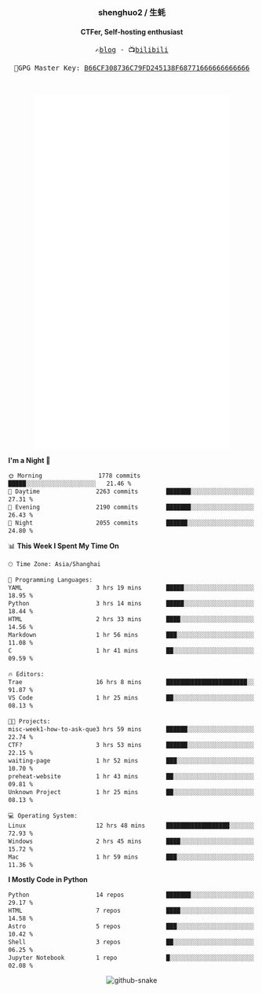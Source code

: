 <h3 align="center"> shenghuo2 / 生蚝 </h3>
<h4 align="center" >CTFer, Self-hosting enthusiast</h3>


<p align="center">
  <samp>
    ✍️<a href="https://blog.shenghuo2.top/">blog</a> -
    📺<a href="https://space.bilibili.com/85894935">bilibili</a>
  </samp>
</p>
<p align="center">
  <samp>
     🔐GPG Master Key: <a align="center" href="https://github.com/shenghuo2.gpg">B66CF308736C79FD245138F68771666666666666</a>
  </samp>
</p>
<br>
<p align="center">
  <a href="https://github.com/shenghuo2">
    <img width="400" align="top" src="https://github.com/shenghuo2/shenghuo2/blob/main/metrics.left.svg" />
  </a>
  <a href="https://github.com/shenghuo2">
    <img width="400" align="top" src="https://github.com/shenghuo2/shenghuo2/blob/main/metrics.right.svg" />
  </a>
</p>


<!--START_SECTION:waka-->
**I'm a Night 🦉** 

```text
🌞 Morning                1778 commits        █████░░░░░░░░░░░░░░░░░░░░   21.46 % 
🌆 Daytime                2263 commits        ███████░░░░░░░░░░░░░░░░░░   27.31 % 
🌃 Evening                2190 commits        ███████░░░░░░░░░░░░░░░░░░   26.43 % 
🌙 Night                  2055 commits        ██████░░░░░░░░░░░░░░░░░░░   24.80 % 
```


📊 **This Week I Spent My Time On** 

```text
🕑︎ Time Zone: Asia/Shanghai

💬 Programming Languages: 
YAML                     3 hrs 19 mins       █████░░░░░░░░░░░░░░░░░░░░   18.95 % 
Python                   3 hrs 14 mins       █████░░░░░░░░░░░░░░░░░░░░   18.44 % 
HTML                     2 hrs 33 mins       ████░░░░░░░░░░░░░░░░░░░░░   14.56 % 
Markdown                 1 hr 56 mins        ███░░░░░░░░░░░░░░░░░░░░░░   11.08 % 
C                        1 hr 41 mins        ██░░░░░░░░░░░░░░░░░░░░░░░   09.59 % 

🔥 Editors: 
Trae                     16 hrs 8 mins       ███████████████████████░░   91.87 % 
VS Code                  1 hr 25 mins        ██░░░░░░░░░░░░░░░░░░░░░░░   08.13 % 

🐱‍💻 Projects: 
misc-week1-how-to-ask-que3 hrs 59 mins       ██████░░░░░░░░░░░░░░░░░░░   22.74 % 
CTF?                     3 hrs 53 mins       ██████░░░░░░░░░░░░░░░░░░░   22.15 % 
waiting-page             1 hr 52 mins        ███░░░░░░░░░░░░░░░░░░░░░░   10.70 % 
preheat-website          1 hr 43 mins        ██░░░░░░░░░░░░░░░░░░░░░░░   09.81 % 
Unknown Project          1 hr 25 mins        ██░░░░░░░░░░░░░░░░░░░░░░░   08.13 % 

💻 Operating System: 
Linux                    12 hrs 48 mins      ██████████████████░░░░░░░   72.93 % 
Windows                  2 hrs 45 mins       ████░░░░░░░░░░░░░░░░░░░░░   15.72 % 
Mac                      1 hr 59 mins        ███░░░░░░░░░░░░░░░░░░░░░░   11.36 % 
```

**I Mostly Code in Python** 

```text
Python                   14 repos            ███████░░░░░░░░░░░░░░░░░░   29.17 % 
HTML                     7 repos             ████░░░░░░░░░░░░░░░░░░░░░   14.58 % 
Astro                    5 repos             ███░░░░░░░░░░░░░░░░░░░░░░   10.42 % 
Shell                    3 repos             ██░░░░░░░░░░░░░░░░░░░░░░░   06.25 % 
Jupyter Notebook         1 repo              █░░░░░░░░░░░░░░░░░░░░░░░░   02.08 % 
```




<!--END_SECTION:waka-->


<div align="center">
  <picture>
    <source media="(prefers-color-scheme: dark)" srcset="https://gist.githubusercontent.com/shenghuo2/bfce20b14ab0484cef03bae6e60e0b3a/raw/github-snake-dark.svg" />
    <source media="(prefers-color-scheme: light)" srcset="https://gist.githubusercontent.com/shenghuo2/bfce20b14ab0484cef03bae6e60e0b3a/raw/github-snake.svg" />
    <img alt="github-snake" src="https://gist.githubusercontent.com/shenghuo2/bfce20b14ab0484cef03bae6e60e0b3a/raw/github-snake.svg" />
  </picture>
</div>

<!--
**shenghuo2/shenghuo2** is a ✨ _special_ ✨ repository because its `README.md` (this file) appears on your GitHub profile.

Here are some ideas to get you started:

- 🔭 I’m currently working on ...
- 🌱 I’m currently learning ...
- 👯 I’m looking to collaborate on ...
- 🤔 I’m looking for help with ...
- 💬 Ask me about ...
- 📫 How to reach me: ...
- 😄 Pronouns: ...
- ⚡ Fun fact: ...
-->
